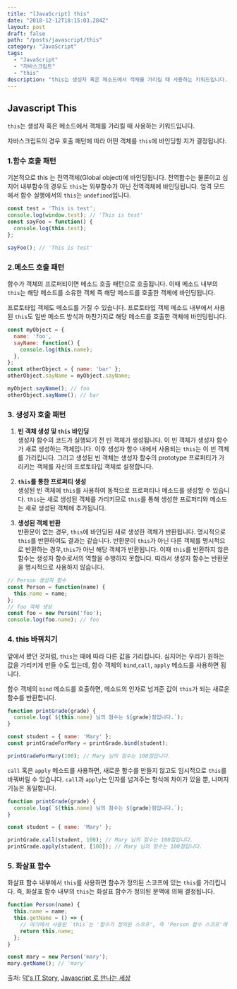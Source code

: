 ```yaml
---
title: "[JavaScript] this"
date: "2018-12-12T18:15:03.284Z"
layout: post
draft: false
path: "/posts/javascript/this"
category: "JavaScript"
tags:
  - "JavaScript"
  - "자바스크립트"
  - "this"
description: "this는 생성자 혹은 메소드에서 객체를 가리킬 때 사용하는 키워드입니다. 자바스크립트의 경우 호출 패턴에 따라 어떤 객체를 this에 바인딩할 지가 결정됩니다."
---
```


## Javascript This

`this`는 생성자 혹은 메소드에서 객체를 가리킬 때 사용하는 키워드입니다.

자바스크립트의 경우 호출 패턴에 따라 어떤 객체를 `this`에 바인딩할 지가 결정됩니다.

### 1.함수 호출 패턴

기본적으로 this 는 전역객체(Global object)에 바인딩됩니다. 전역함수는 물론이고 심지어 내부함수의 경우도 `this`는 외부함수가 아닌 전역객체에 바인딩됩니다. 엄격 모드에서 함수 실행에서의 `this`는 `undefined`입니다.

```javascript
const test = 'This is test';
console.log(window.test); // 'This is test'
const sayFoo = function() {
  console.log(this.test);
};

sayFoo(); // 'This is test'
```

### 2.메소드 호출 패턴

함수가 객체의 프로퍼티이면 메소드 호출 패턴으로 호출됩니다. 이때 메소드 내부의 `this`는 해당 메소드를 소유한 객체 즉 해당 메소드를 호출한 객체에 바인딩됩니다.

프로토타입 객체도 메소드를 가질 수 있습니다. 프로토타입 객체 메소드 내부에서 사용된 `this`도 일반 메소드 방식과 마찬가지로 해당 메소드를 호출한 객체에 바인딩됩니다.

```javascript
const myObject = {
  name: 'foo',
  sayName: function() {
    console.log(this.name);
  },
};
const otherObject = { name: 'bar' };
otherObject.sayName = myObject.sayName;

myObject.sayName(); // foo
otherObject.sayName(); // bar
```

### 3. 생성자 호출 패턴

1.  **빈 객체 생성 및 `this` 바인딩**  
    생성자 함수의 코드가 실행되기 전 빈 객체가 생성됩니다. 이 빈 객체가 생성자 함수가 새로 생성하는 객체입니다. 이후 생성자 함수 내에서 사용되는 `this`는 이 빈 객체를 가리킵니다. 그리고 생성된 빈 객체는 생성자 함수의 prototype 프로퍼티가 가리키는 객체를 자신의 프로토타입 객체로 설정합니다.

2.  **`this`를 통한 프로퍼티 생성**  
    생성된 빈 객체에 `this`를 사용하여 동적으로 프로퍼티나 메소드를 생성할 수 있습니다. `this`는 새로 생성된 객체를 가리키므로 `this`를 통해 생성한 프로퍼티와 메소드는 새로 생성된 객체에 추가됩니다.

3.  **생성된 객체 반환**  
    반환문이 없는 경우, `this`에 바인딩된 새로 생성한 객체가 반환됩니다. 명시적으로`this`를 반환하여도 결과는 같습니다.
    반환문이 `this`가 아닌 다른 객체를 명시적으로 반환하는 경우,`this`가 아닌 해당 객체가 반환됩니다. 이때 `this`를 반환하지 않은 함수는 생성자 함수로서의 역할을 수행하지 못합니다. 따라서 생성자 함수는 반환문을 명시적으로 사용하지 않습니다.

```javascript
// Person 생성자 함수
const Person = function(name) {
  this.name = name;
};
// foo 객체 생성
const foo = new Person('foo');
console.log(foo.name); // foo
```

### 4. this 바꿔치기

앞에서 봤던 것처럼, `this`는 때에 따라 다른 값을 가리킵니다. 심지어는 우리가 원하는 값을 가리키게 만들 수도 있는데, 함수 객체의 `bind`,`call`, `apply` 메소드를 사용하면 됩니다.

함수 객체의 `bind` 메소드를 호출하면, 메소드의 인자로 넘겨준 값이 `this`가 되는 새로운 함수를 반환합니다.

```javascript
function printGrade(grade) {
  console.log(`${this.name} 님의 점수는 ${grade}점입니다.`);
}

const student = { name: 'Mary' };
const printGradeForMary = printGrade.bind(student);

printGradeForMary(100); // Mary 님의 점수는 100점입니다.
```

`call` 혹은 `apply` 메소드를 사용하면, 새로운 함수를 만들지 않고도 임시적으로 `this`를 바꿔버릴 수 있습니다. `call`과 `apply`는 인자를 넘겨주는 형식에 차이가 있을 뿐, 나머지 기능은 동일합니다.

```javascript
function printGrade(grade) {
  console.log(`${this.name} 님의 점수는 ${grade}점입니다.`);
}

const student = { name: 'Mary' };

printGrade.call(student, 100); // Mary 님의 점수는 100점입니다.
printGrade.apply(student, [100]); // Mary 님의 점수는 100점입니다.
```

### 5. 화살표 함수

화살표 함수 내부에서 `this`를 사용하면 함수가 정의된 스코프에 있는 `this`를 가리킵니다. 즉, 화살표 함수 내부의 `this`는 화살표 함수가 정의된 문맥에 의해 결정됩니다.

```javascript
function Person(name) {
  this.name = name;
  this.getName = () => {
    // 여기에서 사용된 `this`는 '함수가 정의된 스코프', 즉 'Person 함수 스코프'에 존재하는 `this`를 가리키게 됩니다.
    return this.name;
  };
}

const mary = new Person('mary');
mary.getName(); // 'mary'
```

출처: [덕's IT Story](http://itstory.tk/entry/JavaScript-4-%ED%95%A8%EC%88%98%EC%99%80-%ED%94%84%EB%A1%9C%ED%86%A0%ED%83%80%EC%9E%85-%EC%B2%B4%EC%9D%B4%EB%8B%9D-2-this%EB%9E%80), [Javascript 로 만나는 세상](https://helloworldjavascript.net/)
